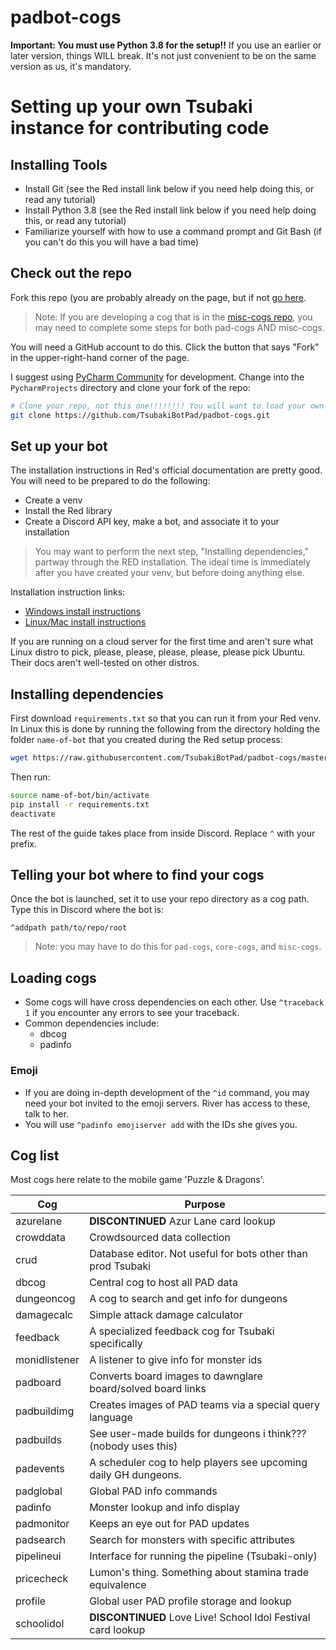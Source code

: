 # padbot-cogs

**Important: You must use Python 3.8 for the setup!!** If you use an earlier or later version, things WILL break. It's not just convenient to be on the same version as us, it's mandatory.

# Setting up your own Tsubaki instance for contributing code

## Installing Tools

* Install Git (see the Red install link below if you need help doing this, or read any tutorial)
* Install Python 3.8 (see the Red install link below if you need help doing this, or read any tutorial)
* Familiarize yourself with how to use a command prompt and Git Bash (if you can't do this you will have a bad time)


## Check out the repo

Fork this repo (you are probably already on the page, but if not [go here](https://github.com/TsubakiBotPad/padbot-cogs).

> Note: If you are developing a cog that is in the [misc-cogs repo](https://github.com/TsubakiBotPad/misc-cogs), you may need to complete some steps for both pad-cogs AND misc-cogs. 

You will need a GitHub account to do this. Click the button that says "Fork" in the upper-right-hand corner of the page.

I suggest using [PyCharm Community](https://www.jetbrains.com/pycharm/download) for development. Change into the
`PycharmProjects` directory and clone your fork of the repo:

```bash
# Clone your repo, not this one!!!!!!!! You will want to load your own changes!!!!
git clone https://github.com/TsubakiBotPad/padbot-cogs.git
```

## Set up your bot
The installation instructions in Red's official documentation are pretty good. You will need to be prepared to do the following:
* Create a venv
* Install the Red library
* Create a Discord API key, make a bot, and associate it to your installation

> You may want to perform the next step, "Installing dependencies," partway through the RED installation. The ideal time is immediately after you have created your venv, but before doing anything else. 

Installation instruction links:
* [Windows install instructions](https://docs.discord.red/en/stable/install_windows.html)
* [Linux/Mac install instructions](https://docs.discord.red/en/stable/install_linux_mac.html)

If you are running on a cloud server for the first time and aren't sure what Linux distro to pick, please, please, please, please, please pick Ubuntu. Their docs aren't well-tested on other distros.

## Installing dependencies
First download `requirements.txt` so that you can run it from your Red venv. In Linux this is done by running the following from the directory holding the folder `name-of-bot` that you created during the Red setup process:
```bash
wget https://raw.githubusercontent.com/TsubakiBotPad/padbot-cogs/master/requirements.txt
```
Then run:
```bash
source name-of-bot/bin/activate
pip install -r requirements.txt
deactivate
```
The rest of the guide takes place from inside Discord.  Replace `^` with your prefix.

## Telling your bot where to find your cogs
Once the bot is launched, set it to use your repo directory as a cog path. Type this in Discord where the bot is:

```
^addpath path/to/repo/root
```

> Note: you may have to do this for `pad-cogs`, `core-cogs`, and `misc-cogs`.

## Loading cogs

* Some cogs will have cross dependencies on each other.  Use `^traceback 1` if you encounter any errors to see your traceback.
* Common dependencies include:
    * dbcog
    * padinfo

### Emoji
* If you are doing in-depth development of the `^id` command, you may need your bot invited to the emoji servers. River has access to these, talk to her.
* You will use `^padinfo emojiserver add` with the IDs she gives you.

## Cog list

Most cogs here relate to the mobile game 'Puzzle & Dragons'.

| Cog | Purpose |
| --- | --- |
| azurelane | **DISCONTINUED** Azur Lane card lookup |
| crowddata | Crowdsourced data collection |
| crud | Database editor.  Not useful for bots other than prod Tsubaki |
| dbcog | Central cog to host all PAD data |
| dungeoncog | A cog to search and get info for dungeons |
| damagecalc | Simple attack damage calculator |
| feedback | A specialized feedback cog for Tsubaki specifically |
| monidlistener | A listener to give info for monster ids |
| padboard | Converts board images to dawnglare board/solved board links |
| padbuildimg | Creates images of PAD teams via a special query language |
| padbuilds | See user-made builds for dungeons i think??? (nobody uses this) |
| padevents | A scheduler cog to help players see upcoming daily GH dungeons. |
| padglobal | Global PAD info commands |
| padinfo | Monster lookup and info display |
| padmonitor | Keeps an eye out for PAD updates | 
| padsearch | Search for monsters with specific attributes |
| pipelineui | Interface for running the pipeline (Tsubaki-only) |
| pricecheck | Lumon's thing.  Something about stamina trade equivalence |
| profile | Global user PAD profile storage and lookup |
| schoolidol | **DISCONTINUED** Love Live! School Idol Festival card lookup |
